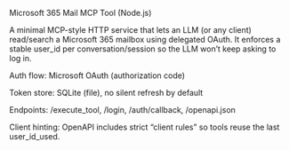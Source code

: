 Microsoft 365 Mail MCP Tool (Node.js)

A minimal MCP-style HTTP service that lets an LLM (or any client) read/search a Microsoft 365 mailbox using delegated OAuth.
It enforces a stable user_id per conversation/session so the LLM won’t keep asking to log in.

Auth flow: Microsoft OAuth (authorization code)

Token store: SQLite (file), no silent refresh by default

Endpoints: /execute_tool, /login, /auth/callback, /openapi.json

Client hinting: OpenAPI includes strict “client rules” so tools reuse the last user_id_used.
